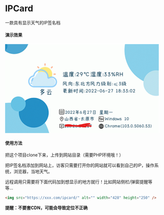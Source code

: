 # IPCard

一款具有显示天气的IP签名档

#### 演示效果

![](tu.png)

#### 使用方法

把这个项目clone下来，上传到网站目录（需要PHP环境哦！）

把IP签名档添加到网站上，访客只需要打开你的网站就可以看到自己的IP，操作系统，浏览器，当地天气。

远程调用只需要将下面代码加到想显示的地方就行！比如网站侧栏/弹窗提醒等等...

```html
<img src="https://xxx.com/ipcard/" alt="" width="428" height="250" />
```

**提醒：不要套CDN，可能会导致定位不正确**